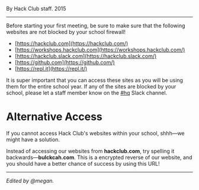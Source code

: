By Hack Club staff. 2015

---

Before starting your first meeting, be sure to make sure that the following websites are not blocked by your school firewall!

- [https://hackclub.com](https://hackclub.com/)
- [https://workshops.hackclub.com](https://workshops.hackclub.com/)
- [https://hackclub.slack.com](https://hackclub.slack.com/)
- [https://github.com](https://github.com/)
- [https://repl.it](https://repl.it/)
    

It is super important that you can access these sites as you will be using them for the entire school year. If any of the sites are blocked by your school, please let a staff member know on the [#hq](https://hackclub.slack.com/messages/C0C78SG9L/) Slack channel.

# Alternative Access

If you cannot access Hack Club's websites within your school, shhh—we might have a solution.

Instead of accessing our websites from **hackclub.com**, try spelling it backwards—**bulckcah.com**. This is a encrypted reverse of our website, and you should have a better chance of success by using this URL!

---

_Edited by @megan._